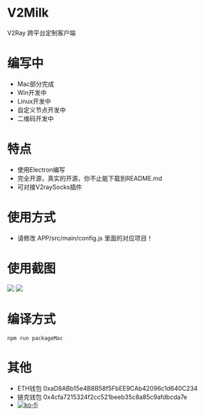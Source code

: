 # V2Milk
V2Ray 跨平台定制客户端

# 编写中
* Mac部分完成
* Win开发中
* Linux开发中
* 自定义节点开发中
* 二维码开发中

# 特点
* 使用Electron编写
* 完全开源，真实的开源，你不止能下载到README.md
* 可对接V2raySocks插件

# 使用方式
* 请修改 APP/src/main/config.js 里面的对应项目！

# 使用截图
![](https://raw.githubusercontent.com/Zzm317/V2Milk/master/images/1.jpg)
![](https://raw.githubusercontent.com/Zzm317/V2Milk/master/images/2.jpg)

# 编译方式
```
npm run packageMac
```

# 其他
* ETH钱包 0xaD8ABb15e4B8B58f5FbEE9CAb42096c1d640C234
* 链克钱包 0x4cfa7215324f2cc521beeb35c8a85c9afdbcda7e
* [![ko-fi](https://www.ko-fi.com/img/donate_sm.png)](https://ko-fi.com/U7U7K54E)